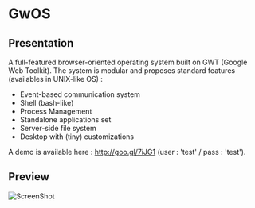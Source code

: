 GwOS
====

Presentation
--------

A full-featured browser-oriented operating system built on GWT (Google Web Toolkit).
The system is modular and proposes standard features (availables in UNIX-like OS) :
- Event-based communication system
- Shell (bash-like)
- Process Management
- Standalone applications set
- Server-side file system
- Desktop with (tiny) customizations

A demo is available here : http://goo.gl/7iJG1 (user : 'test' / pass : 'test'). 


Preview
--------

![ScreenShot](https://raw.github.com/walien/gwos/master/screenshots/screenshot_1.png "Desktop Preview")



